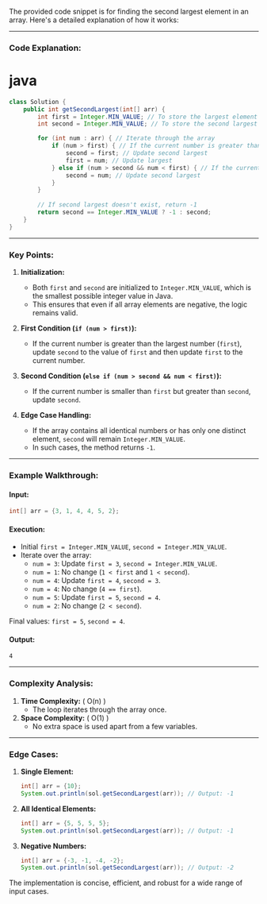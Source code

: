 The provided code snippet is for finding the second largest element in an array. Here's a detailed explanation of how it works:

---

### Code Explanation:
# java
```java
class Solution {
    public int getSecondLargest(int[] arr) {
        int first = Integer.MIN_VALUE; // To store the largest element
        int second = Integer.MIN_VALUE; // To store the second largest element

        for (int num : arr) { // Iterate through the array
            if (num > first) { // If the current number is greater than the largest
                second = first; // Update second largest
                first = num; // Update largest
            } else if (num > second && num < first) { // If the current number is between first and second
                second = num; // Update second largest
            }
        }
        
        // If second largest doesn't exist, return -1
        return second == Integer.MIN_VALUE ? -1 : second;
    }
}
```

---

### Key Points:
1. **Initialization:**
   - Both `first` and `second` are initialized to `Integer.MIN_VALUE`, which is the smallest possible integer value in Java.
   - This ensures that even if all array elements are negative, the logic remains valid.

2. **First Condition (`if (num > first)`):**
   - If the current number is greater than the largest number (`first`), update `second` to the value of `first` and then update `first` to the current number.

3. **Second Condition (`else if (num > second && num < first)`):**
   - If the current number is smaller than `first` but greater than `second`, update `second`.

4. **Edge Case Handling:**
   - If the array contains all identical numbers or has only one distinct element, `second` will remain `Integer.MIN_VALUE`.
   - In such cases, the method returns `-1`.

---

### Example Walkthrough:

#### Input:
```java
int[] arr = {3, 1, 4, 4, 5, 2};
```

#### Execution:
- Initial `first = Integer.MIN_VALUE`, `second = Integer.MIN_VALUE`.
- Iterate over the array:
  - `num = 3`: Update `first = 3`, `second = Integer.MIN_VALUE`.
  - `num = 1`: No change (`1 < first` and `1 < second`).
  - `num = 4`: Update `first = 4`, `second = 3`.
  - `num = 4`: No change (`4 == first`).
  - `num = 5`: Update `first = 5`, `second = 4`.
  - `num = 2`: No change (`2 < second`).

Final values: `first = 5`, `second = 4`.

#### Output:
```plaintext
4
```

---

### Complexity Analysis:
1. **Time Complexity:** \( O(n) \)
   - The loop iterates through the array once.
2. **Space Complexity:** \( O(1) \)
   - No extra space is used apart from a few variables.

---

### Edge Cases:
1. **Single Element:**
   ```java
   int[] arr = {10};
   System.out.println(sol.getSecondLargest(arr)); // Output: -1
   ```

2. **All Identical Elements:**
   ```java
   int[] arr = {5, 5, 5, 5};
   System.out.println(sol.getSecondLargest(arr)); // Output: -1
   ```

3. **Negative Numbers:**
   ```java
   int[] arr = {-3, -1, -4, -2};
   System.out.println(sol.getSecondLargest(arr)); // Output: -2
   ```

The implementation is concise, efficient, and robust for a wide range of input cases.